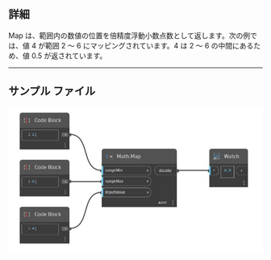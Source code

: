 ## 詳細
Map は、範囲内の数値の位置を倍精度浮動小数点数として返します。次の例では、値 4 が範囲 2 ～ 6 にマッピングされています。4 は 2 ～ 6 の中間にあるため、値 0.5 が返されています。
___
## サンプル ファイル

![Map](./DSCore.Math.Map_img.jpg)

